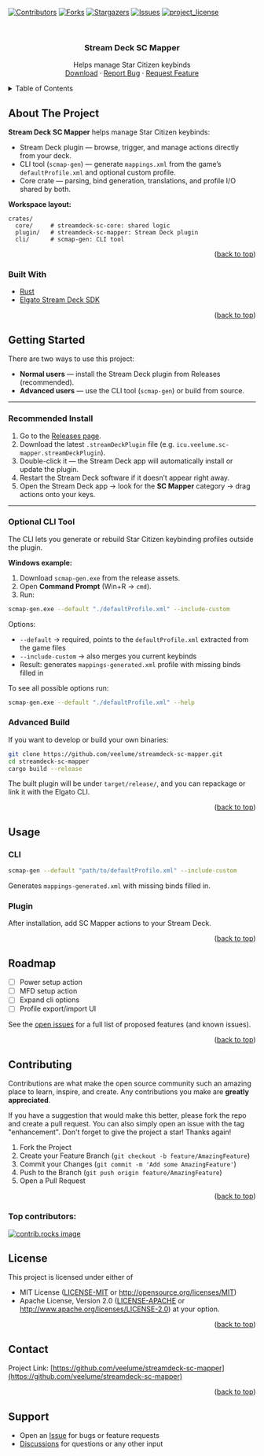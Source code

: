 <!-- Improved compatibility of back to top link: See: https://github.com/othneildrew/Best-README-Template/pull/73 -->
<a id="readme-top"></a>
<!--
*** Thanks for checking out the Best-README-Template. If you have a suggestion
*** that would make this better, please fork the repo and create a pull request
*** or simply open an issue with the tag "enhancement".
*** Don't forget to give the project a star!
*** Thanks again! Now go create something AMAZING! :D
-->



<!-- PROJECT SHIELDS -->
<!--
*** I'm using markdown "reference style" links for readability.
*** Reference links are enclosed in brackets [ ] instead of parentheses ( ).
*** See the bottom of this document for the declaration of the reference variables
*** for contributors-url, forks-url, etc. This is an optional, concise syntax you may use.
*** https://www.markdownguide.org/basic-syntax/#reference-style-links
-->
[![Contributors][contributors-shield]][contributors-url]
[![Forks][forks-shield]][forks-url]
[![Stargazers][stars-shield]][stars-url]
[![Issues][issues-shield]][issues-url]
[![project_license][license-shield]][license-url]
<!-- [![LinkedIn][linkedin-shield]][linkedin-url] -->



<!-- PROJECT LOGO -->
<br />
<div align="center">
  <!-- <a href="https://github.com/veelume/streamdeck-sc-mapper">
    <img src="images/logo.png" alt="Logo" width="80" height="80">
  </a> -->

<h3 align="center">Stream Deck SC Mapper</h3>

  <p align="center">
    Helps manage Star Citizen keybinds
    <br />
    <!-- <a href="https://github.com/veelume/streamdeck-sc-mapper"><strong>Explore the docs »</strong></a> -->
    <!-- <br /> -->
    <!-- <br /> -->
    <a href="https://github.com/veelume/streamdeck-sc-mapper/releases/latest">Download</a>
    &middot;
    <a href="https://github.com/veelume/streamdeck-sc-mapper/issues/new?labels=bug&template=bug-report---.md">Report Bug</a>
    &middot;
    <a href="https://github.com/veelume/streamdeck-sc-mapper/issues/new?labels=enhancement&template=feature-request---.md">Request Feature</a>
  </p>
</div>



<!-- TABLE OF CONTENTS -->
<details>
  <summary>Table of Contents</summary>
  <ol>
    <li>
      <a href="#about-the-project">About The Project</a>
      <ul>
        <li><a href="#built-with">Built With</a></li>
      </ul>
    </li>
    <li>
      <a href="#getting-started">Getting Started</a>
      <ul>
        <li><a href="#recommended-install">Recommended Install</a></li>
        <li><a href="#optional-cli-tool">Optional CLI Tool</a></li>
        <li><a href="#advanced-build">Advanced Build</a></li>
      </ul>
    </li>
    <li><a href="#usage">Usage</a></li>
    <li><a href="#roadmap">Roadmap</a></li>
    <li><a href="#contributing">Contributing</a></li>
    <li><a href="#license">License</a></li>
    <li><a href="#contact">Contact</a></li>
    <li><a href="#support">Support</a></li>
    <!-- <li><a href="#acknowledgments">Acknowledgments</a></li> -->
  </ol>
</details>



<!-- ABOUT THE PROJECT -->
## About The Project

<!-- [![Product Name Screen Shot][product-screenshot]](https://example.com) -->

**Stream Deck SC Mapper** helps manage Star Citizen keybinds:

- Stream Deck plugin — browse, trigger, and manage actions directly from your deck.
- CLI tool (`scmap-gen`) — generate `mappings.xml` from the game’s `defaultProfile.xml` and optional custom profile.
- Core crate — parsing, bind generation, translations, and profile I/O shared by both.

**Workspace layout:**

```
crates/
  core/     # streamdeck-sc-core: shared logic
  plugin/   # streamdeck-sc-mapper: Stream Deck plugin
  cli/      # scmap-gen: CLI tool
```

<p align="right">(<a href="#readme-top">back to top</a>)</p>



### Built With

- [Rust](https://www.rust-lang.org/)
- [Elgato Stream Deck SDK](https://developer.elgato.com/documentation/stream-deck/sdk/overview/)

<p align="right">(<a href="#readme-top">back to top</a>)</p>



<!-- GETTING STARTED -->
## Getting Started

There are two ways to use this project:
- **Normal users** — install the Stream Deck plugin from Releases (recommended).
- **Advanced users** — use the CLI tool (`scmap-gen`) or build from source.

---

### Recommended Install

1. Go to the [Releases page](https://github.com/veelume/streamdeck-sc-mapper/releases).
2. Download the latest `.streamDeckPlugin` file (e.g. `icu.veelume.sc-mapper.streamDeckPlugin`).
3. Double-click it — the Stream Deck app will automatically install or update the plugin.
4. Restart the Stream Deck software if it doesn’t appear right away.
5. Open the Stream Deck app → look for the **SC Mapper** category → drag actions onto your keys.

---

### Optional CLI Tool

The CLI lets you generate or rebuild Star Citizen keybinding profiles outside the plugin.

**Windows example:**

1. Download `scmap-gen.exe` from the release assets.
2. Open **Command Prompt** (Win+R → `cmd`).
3. Run:

```sh
scmap-gen.exe --default "./defaultProfile.xml" --include-custom
```

Options:
- `--default` -> required, points to the `defaultProfile.xml` extracted from the game files
- `--include-custom` -> also merges you current keybinds
- Result: generates `mappings-generated.xml` profile with missing binds filled in

To see all possible options run:
```sh
scmap-gen.exe --default "./defaultProfile.xml" --help
```

### Advanced Build

If you want to develop or build your own binaries:
```sh
git clone https://github.com/veelume/streamdeck-sc-mapper.git
cd streamdeck-sc-mapper
cargo build --release
```

The built plugin will be under `target/release/`, and you can repackage or link it with the Elgato CLI.

<p align="right">(<a href="#readme-top">back to top</a>)</p>

<!-- USAGE EXAMPLES -->
## Usage

### CLI

```sh
scmap-gen --default "path/to/defaultProfile.xml" --include-custom
```

Generates `mappings-generated.xml` with missing binds filled in.

### Plugin

After installation, add SC Mapper actions to your Stream Deck.

<p align="right">(<a href="#readme-top">back to top</a>)</p>

<!-- ROADMAP -->
## Roadmap

- [ ] Power setup action
- [ ] MFD setup action
- [ ] Expand cli options
- [ ] Profile export/import UI

See the [open issues](https://github.com/veelume/streamdeck-sc-mapper/issues) for a full list of proposed features (and known issues).

<p align="right">(<a href="#readme-top">back to top</a>)</p>



<!-- CONTRIBUTING -->
## Contributing

Contributions are what make the open source community such an amazing place to learn, inspire, and create. Any contributions you make are **greatly appreciated**.

If you have a suggestion that would make this better, please fork the repo and create a pull request. You can also simply open an issue with the tag "enhancement".
Don't forget to give the project a star! Thanks again!

1. Fork the Project
2. Create your Feature Branch (`git checkout -b feature/AmazingFeature`)
3. Commit your Changes (`git commit -m 'Add some AmazingFeature'`)
4. Push to the Branch (`git push origin feature/AmazingFeature`)
5. Open a Pull Request

<p align="right">(<a href="#readme-top">back to top</a>)</p>

### Top contributors:

<a href="https://github.com/veelume/streamdeck-sc-mapper/graphs/contributors">
  <img src="https://contrib.rocks/image?repo=veelume/streamdeck-sc-mapper" alt="contrib.rocks image" />
</a>



<!-- LICENSE -->
## License

This project is licensed under either of
- MIT License ([LICENSE-MIT](LICENSE-MIT) or http://opensource.org/licenses/MIT)
- Apache License, Version 2.0 ([LICENSE-APACHE](LICENSE-APACHE) or http://www.apache.org/licenses/LICENSE-2.0)
at your option.

<p align="right">(<a href="#readme-top">back to top</a>)</p>



<!-- CONTACT -->
## Contact

<!-- Your Name - [@twitter_handle](https://twitter.com/twitter_handle) - email@email_client.com -->

Project Link: [https://github.com/veelume/streamdeck-sc-mapper](https://github.com/veelume/streamdeck-sc-mapper)

<p align="right">(<a href="#readme-top">back to top</a>)</p>


## Support
- Open an [Issue](https://github.com/veelume/streamdeck-sc-mapper/issues) for bugs or feature requests
- [Discussions](https://github.com/VeeLume/streamdeck-sc-mapper/discussions) for questions or any other input


<!-- ACKNOWLEDGMENTS -->
<!-- ## Acknowledgments

* []()
* []()
* []()

<p align="right">(<a href="#readme-top">back to top</a>)</p> -->



<!-- MARKDOWN LINKS & IMAGES -->
<!-- https://www.markdownguide.org/basic-syntax/#reference-style-links -->
[contributors-shield]: https://img.shields.io/github/contributors/veelume/streamdeck-sc-mapper.svg?style=for-the-badge
[contributors-url]: https://github.com/veelume/streamdeck-sc-mapper/graphs/contributors
[forks-shield]: https://img.shields.io/github/forks/veelume/streamdeck-sc-mapper.svg?style=for-the-badge
[forks-url]: https://github.com/veelume/streamdeck-sc-mapper/network/members
[stars-shield]: https://img.shields.io/github/stars/veelume/streamdeck-sc-mapper.svg?style=for-the-badge
[stars-url]: https://github.com/veelume/streamdeck-sc-mapper/stargazers
[issues-shield]: https://img.shields.io/github/issues/veelume/streamdeck-sc-mapper.svg?style=for-the-badge
[issues-url]: https://github.com/veelume/streamdeck-sc-mapper/issues
[license-shield]: https://img.shields.io/github/license/veelume/streamdeck-sc-mapper.svg?style=for-the-badge
[license-url]: https://github.com/VeeLume/streamdeck-sc-mapper/blob/main/LICENSE
[linkedin-shield]: https://img.shields.io/badge/-LinkedIn-black.svg?style=for-the-badge&logo=linkedin&colorB=555
[linkedin-url]: https://linkedin.com/in/linkedin_username
[product-screenshot]: images/screenshot.png
[Next.js]: https://img.shields.io/badge/next.js-000000?style=for-the-badge&logo=nextdotjs&logoColor=white
[Next-url]: https://nextjs.org/
[React.js]: https://img.shields.io/badge/React-20232A?style=for-the-badge&logo=react&logoColor=61DAFB
[React-url]: https://reactjs.org/
[Vue.js]: https://img.shields.io/badge/Vue.js-35495E?style=for-the-badge&logo=vuedotjs&logoColor=4FC08D
[Vue-url]: https://vuejs.org/
[Angular.io]: https://img.shields.io/badge/Angular-DD0031?style=for-the-badge&logo=angular&logoColor=white
[Angular-url]: https://angular.io/
[Svelte.dev]: https://img.shields.io/badge/Svelte-4A4A55?style=for-the-badge&logo=svelte&logoColor=FF3E00
[Svelte-url]: https://svelte.dev/
[Laravel.com]: https://img.shields.io/badge/Laravel-FF2D20?style=for-the-badge&logo=laravel&logoColor=white
[Laravel-url]: https://laravel.com
[Bootstrap.com]: https://img.shields.io/badge/Bootstrap-563D7C?style=for-the-badge&logo=bootstrap&logoColor=white
[Bootstrap-url]: https://getbootstrap.com
[JQuery.com]: https://img.shields.io/badge/jQuery-0769AD?style=for-the-badge&logo=jquery&logoColor=white
[JQuery-url]: https://jquery.com
